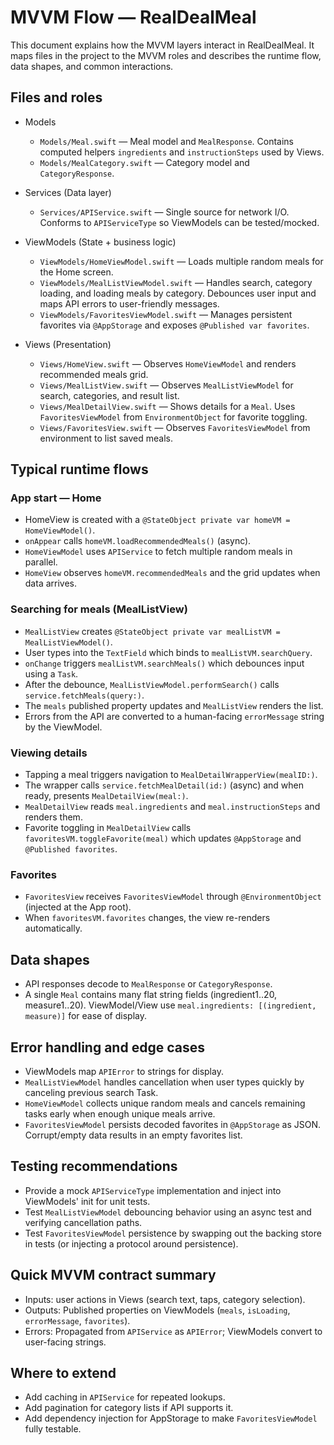 # MVVM Flow — RealDealMeal

This document explains how the MVVM layers interact in RealDealMeal. It maps files in the project to the MVVM roles and describes the runtime flow, data shapes, and common interactions.

## Files and roles

- Models
  - `Models/Meal.swift` — Meal model and `MealResponse`. Contains computed helpers `ingredients` and `instructionSteps` used by Views.
  - `Models/MealCategory.swift` — Category model and `CategoryResponse`.

- Services (Data layer)
  - `Services/APIService.swift` — Single source for network I/O. Conforms to `APIServiceType` so ViewModels can be tested/mocked.

- ViewModels (State + business logic)
  - `ViewModels/HomeViewModel.swift` — Loads multiple random meals for the Home screen.
  - `ViewModels/MealListViewModel.swift` — Handles search, category loading, and loading meals by category. Debounces user input and maps API errors to user-friendly messages.
  - `ViewModels/FavoritesViewModel.swift` — Manages persistent favorites via `@AppStorage` and exposes `@Published var favorites`.

- Views (Presentation)
  - `Views/HomeView.swift` — Observes `HomeViewModel` and renders recommended meals grid.
  - `Views/MealListView.swift` — Observes `MealListViewModel` for search, categories, and result list.
  - `Views/MealDetailView.swift` — Shows details for a `Meal`. Uses `FavoritesViewModel` from `EnvironmentObject` for favorite toggling.
  - `Views/FavoritesView.swift` — Observes `FavoritesViewModel` from environment to list saved meals.

## Typical runtime flows

### App start — Home

- HomeView is created with a `@StateObject private var homeVM = HomeViewModel()`.
- `onAppear` calls `homeVM.loadRecommendedMeals()` (async).
- `HomeViewModel` uses `APIService` to fetch multiple random meals in parallel.
- `HomeView` observes `homeVM.recommendedMeals` and the grid updates when data arrives.

### Searching for meals (MealListView)

- `MealListView` creates `@StateObject private var mealListVM = MealListViewModel()`.
- User types into the `TextField` which binds to `mealListVM.searchQuery`.
- `onChange` triggers `mealListVM.searchMeals()` which debounces input using a `Task`.
- After the debounce, `MealListViewModel.performSearch()` calls `service.fetchMeals(query:)`.
- The `meals` published property updates and `MealListView` renders the list.
- Errors from the API are converted to a human-facing `errorMessage` string by the ViewModel.

### Viewing details

- Tapping a meal triggers navigation to `MealDetailWrapperView(mealID:)`.
- The wrapper calls `service.fetchMealDetail(id:)` (async) and when ready, presents `MealDetailView(meal:)`.
- `MealDetailView` reads `meal.ingredients` and `meal.instructionSteps` and renders them.
- Favorite toggling in `MealDetailView` calls `favoritesVM.toggleFavorite(meal)` which updates `@AppStorage` and `@Published favorites`.

### Favorites

- `FavoritesView` receives `FavoritesViewModel` through `@EnvironmentObject` (injected at the App root).
- When `favoritesVM.favorites` changes, the view re-renders automatically.

## Data shapes

- API responses decode to `MealResponse` or `CategoryResponse`.
- A single `Meal` contains many flat string fields (ingredient1..20, measure1..20). ViewModel/View use `meal.ingredients: [(ingredient, measure)]` for ease of display.

## Error handling and edge cases

- ViewModels map `APIError` to strings for display.
- `MealListViewModel` handles cancellation when user types quickly by canceling previous search Task.
- `HomeViewModel` collects unique random meals and cancels remaining tasks early when enough unique meals arrive.
- `FavoritesViewModel` persists decoded favorites in `@AppStorage` as JSON. Corrupt/empty data results in an empty favorites list.

## Testing recommendations

- Provide a mock `APIServiceType` implementation and inject into ViewModels' init for unit tests.
- Test `MealListViewModel` debouncing behavior using an async test and verifying cancellation paths.
- Test `FavoritesViewModel` persistence by swapping out the backing store in tests (or injecting a protocol around persistence).

## Quick MVVM contract summary

- Inputs: user actions in Views (search text, taps, category selection).
- Outputs: Published properties on ViewModels (`meals`, `isLoading`, `errorMessage`, `favorites`).
- Errors: Propagated from `APIService` as `APIError`; ViewModels convert to user-facing strings.

## Where to extend

- Add caching in `APIService` for repeated lookups.
- Add pagination for category lists if API supports it.
- Add dependency injection for AppStorage to make `FavoritesViewModel` fully testable.
